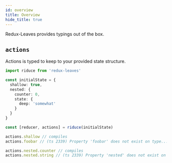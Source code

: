 ```yaml
---
id: overview
title: Overview
hide_title: true
---
```


Redux-Leaves provides typings out of the box.

## `actions`
Actions is typed to keep to your provided state structure.

```ts
import riduce from 'redux-leaves'

const initialState = {
  shallow: true,
  nested: {
    counter: 0,
    state: {
      deep: 'somewhat'
    }
  }
}

const [reducer, actions] = riduce(initialState)

actions.shallow // compiles
actions.foobar // (ts 2339) Property 'foobar' does not exist on type...

actions.nested.counter // compiles
actions.nested.string // (ts 2339) Property 'nested' does not exist on type...
```

